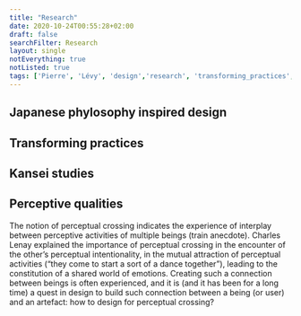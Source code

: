 ```yaml
---
title: "Research"
date: 2020-10-24T00:55:28+02:00
draft: false
searchFilter: Research
layout: single
notEverything: true
notListed: true
tags: ['Pierre', 'Lévy', 'design','research', 'transforming_practices', 'everyday', 'kansei']
---
```


## Japanese phylosophy inspired design


## Transforming practices


## Kansei studies


## Perceptive qualities
The notion of perceptual crossing indicates the experience of interplay between perceptive activities of multiple beings (train anecdote). Charles Lenay  explained the importance of perceptual crossing in the encounter of the other’s perceptual intentionality, in the mutual attraction of perceptual activities (“they come to start a sort of a dance together”), leading to the constitution of a shared world of emotions. Creating such a connection between beings is often experienced, and it is (and it has been for a long time) a quest in design to build such connection between a being (or user) and an artefact: how to design for perceptual crossing?